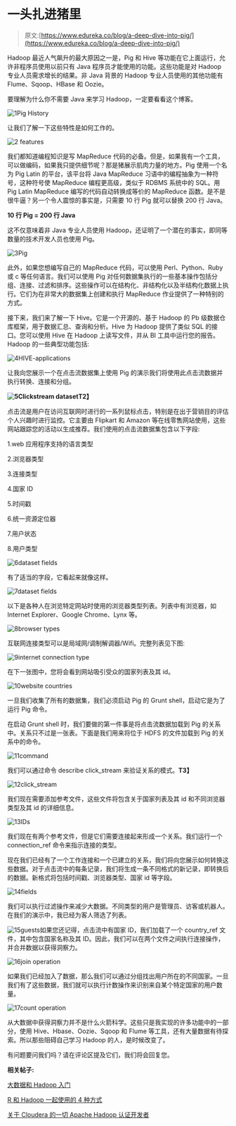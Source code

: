 # 一头扎进猪里

> 原文:[https://www.edureka.co/blog/a-deep-dive-into-pig/](https://www.edureka.co/blog/a-deep-dive-into-pig/)

Hadoop 最近人气飙升的最大原因之一是，Pig 和 Hive 等功能在它上面运行，允许非程序员使用以前只有 Java 程序员才能使用的功能。这些功能是对 Hadoop 专业人员需求增长的结果。非 Java 背景的 Hadoop 专业人员使用的其他功能有 Flume、Sqoop、HBase 和 Oozie。

要理解为什么你不需要 Java 来学习 Hadoop，一定要看看这个博客。

![1Pig History](../Images/2384a3642441384017c20ea84200bd6b.png)

让我们了解一下这些特性是如何工作的。

![2 features](../Images/7d95ef3e688056f5f3fb6185af12b340.png)

我们都知道编程知识是写 MapReduce 代码的必备。但是，如果我有一个工具，可以做编码，如果我只提供细节呢？那是猪展示肌肉力量的地方。Pig 使用一个名为 Pig Latin 的平台，该平台将 Java MapReduce 习语中的编程抽象为一种符号，这种符号使 MapReduce 编程更高级，类似于 RDBMS 系统中的 SQL。用 Pig Latin MapReduce 编写的代码自动转换成等价的 MapReduce 函数。是不是很牛逼？另一个令人震惊的事实是，只需要 10 行 Pig 就可以替换 200 行 Java。

**10 行 Pig = 200 行 Java**

这不仅意味着非 Java 专业人员使用 Hadoop，还证明了一个潜在的事实，即同等数量的技术开发人员也使用 Pig。

![3Pig](../Images/f089c8e94c78b18c26a085479c53054f.png)

此外，如果您想编写自己的 MapReduce 代码，可以使用 Perl、Python、Ruby 或 c 等任何语言。我们可以使用 Pig 对任何数据集执行的一些基本操作包括分组、连接、过滤和排序。这些操作可以在结构化、非结构化以及半结构化数据上执行。它们为在非常大的数据集上创建和执行 MapReduce 作业提供了一种特别的方式。

接下来，我们来了解一下 Hive。它是一个开源的、基于 Hadoop 的 Pb 级数据仓库框架，用于数据汇总、查询和分析。Hive 为 Hadoop 提供了类似 SQL 的接口。您可以使用 Hive 在 Hadoop 上读写文件，并从 BI 工具中运行您的报告。Hadoop 的一些典型功能包括:

![4HIVE-applications](../Images/e786c074b03f413199483534f9660aa7.png)

让我向您展示一个在点击流数据集上使用 Pig 的演示我们将使用此点击流数据并执行转换、连接和分组。

**![5Clickstream dataset](../Images/177473d3a475079d7b60bb0cf781d7bb.png)T2】**

点击流是用户在访问互联网时进行的一系列鼠标点击，特别是在出于营销目的评估个人兴趣时进行监控。它主要由 Flipkart 和 Amazon 等在线零售网站使用，这些网站跟踪您的活动以生成推荐。我们使用的点击流数据集包含以下字段:

1.web 应用程序支持的语言类型

2.浏览器类型

3.连接类型

4.国家 ID

5.时间戳

6.统一资源定位器

7.用户状态

8.用户类型

![6dataset fields](../Images/99356bcfb5a5cbe9a0a13c009c0a3896.png)

有了适当的字段，它看起来就像这样。

![7dataset fields](../Images/b49b6dc91086c92e7effd24a20d59160.png)

以下是各种人在浏览特定网站时使用的浏览器类型列表。列表中有浏览器，如 Internet Explorer、Google Chrome、Lynx 等。

![8browser types](../Images/4878ce700917e5cd18e13d2632d3a637.png)

互联网连接类型可以是局域网/调制解调器/Wifi。完整列表见下图:

![9internet connection type](../Images/46115a2ef679acb4f2b1143bd85a8d2b.png)

在下一张图中，您将会看到网站吸引受众的国家列表及其 id。

![10website countries](../Images/a4621a7d32884958818dcc137312877d.png)

一旦我们收集了所有的数据集，我们必须启动 Pig 的 Grunt shell，启动它是为了运行 Pig 命令。

在启动 Grunt shell 时，我们要做的第一件事是将点击流数据加载到 Pig 的关系中。关系只不过是一张表。下面是我们用来将位于 HDFS 的文件加载到 Pig 的关系中的命令。

![11command](../Images/a8ce9066ea53e103ee7d8f0206df5222.png)

我们可以通过命令 describe click_stream 来验证关系的模式。**T3】**

![12click_stream](../Images/6632be005a6dce60fb4223269a6e8ed0.png)

我们现在需要添加参考文件，这些文件将包含关于国家列表及其 id 和不同浏览器类型及其 id 的详细信息。

![13IDs](../Images/0bff1765b6c5fb076b88f5af8b582ecc.png)

我们现在有两个参考文件，但是它们需要连接起来形成一个关系。我们运行一个 connection_ref 命令来指示连接的类型。

现在我们已经有了一个工作连接和一个已建立的关系，我们将向您展示如何转换这些数据。对于点击流中的每条记录，我们将生成一条不同格式的新记录，即转换后的数据。新格式将包括时间戳、浏览器类型、国家 id 等字段。

![14fields](../Images/37c9429a85ee68ba1446ad742c520788.png)

我们可以执行过滤操作来减少大数据。不同类型的用户是管理员、访客或机器人。在我们的演示中，我已经为客人筛选了列表。

![15guests](../Images/ef5fce46191312600860cfead54481af.png)如果您还记得，点击流中有国家 ID，我们加载了一个 country_ref 文件，其中包含国家名称及其 ID。因此，我们可以在两个文件之间执行连接操作，并合并数据以获得洞察力。

![16join operation](../Images/d5a17aff9504dadeacffece8f773eba7.png)

如果我们已经加入了数据，那么我们可以通过分组找出用户所在的不同国家。一旦我们有了这些数据，我们就可以执行计数操作来识别来自某个特定国家的用户数量。

![17count operation](../Images/202dae4342a24e28e3d64dbb28e846f1.png)

从大数据中获得洞察力并不是什么火箭科学。这些只是我实现的许多功能中的一部分，使用 Hive、Hbase、Oozie、Sqoop 和 Flume 等工具，还有大量数据有待探索。所以那些阻碍自己学习 Hadoop 的人，是时候改变了。

有问题要问我们吗？请在评论区提及它们，我们将会回复您。

**相关帖子:**

[大数据和 Hadoop 入门](https://www.edureka.co/big-data-and-hadoop "get started with big data and hadoop")

[R 和 Hadoop 一起使用的 4 种方式](https://www.edureka.co/blog/4-ways-to-use-R-and-Hadoop-together/ "4 Ways To Use R And Hadoop Together")

[关于 Cloudera 的一切 Apache Hadoop 认证开发者](https://www.edureka.co/blog/questions-answers-about-cloudera-certified-developer-for-hadoop-ccdh/ "everything about cloudera certified developer for apache hadoop")
